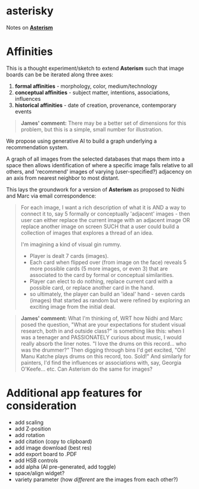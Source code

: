 # asterisky

Notes on [**Asterism**](https://asterism.neetocode.com/site/nidhi-singh-rathore/01JZP27CXXVNVJSP67HKQCJMKD)

# Affinities
This is a thought experiment/sketch to extend **Asterism** such that image boards can be be iterated along three axes:
1. **formal affinities** - morphology, color, medium/technology
2. **conceptual affinities** - subject matter, intentions, associations, influences
3. **historical affinities** - date of creation, provenance, contemporary events

> **James' comment:** There may be a better set of dimensions for this problem, but this is a simple, small number for illustration.

We propose using generative AI to build a graph underlying a recommendation system.

A graph of all images from the selected databases that maps them into a space then allows identification of where a specific image falls relative to all others, and 'recommend' images of varying (user-specified?) adjacency on an axis from nearest neighbor to most distant.

This lays the groundwork for a version of **Asterism** as proposed to Nidhi and Marc via email correspondence:

> For each image, I want a rich description of what it is AND a way to connect it to, say 5 formally or conceptually 'adjacent' images - then user can either replace the current image with an adjacent image OR replace another image on screen SUCH that a user could build a collection of images that explores a thread of an idea.
>
> I'm imagining a kind of visual gin rummy.
> + Player is dealt 7 cards (images).
> + Each card when flipped over (from image on the face) reveals 5 more possible cards (5 more images, or even 3) that are associated to the card by formal or conceptual similarities.
> + Player can elect to do nothing, replace current card with a possible card, or replace another card in the hand.
> + so ultimately, the player can build an 'ideal' hand - seven cards (images) that started as random but were refined by exploring an exciting image from the initial deal.

> **James' comment:** What I'm thinking of, WRT how Nidhi and Marc posed the question, "What are your expectations for student visual research, both in and outside class?" is something like this: when I was a teenager and PASSIONATELY curious about music, I would really absorb the liner notes. "I love the drums on this record... who was the drummer?" Then digging through bins I'd get excited, "Oh! Manu Katche plays drums on this record, too. Sold!" And similarly for painters, I'd find the influences or associations with, say, Georgia O'Keefe... etc. Can Asterism do the same for images?

# Additional app features for consideration
+ add scaling
+ add Z-position
+ add rotation
+ add citation (copy to clipboard)
+ add image download (best res)
+ add export board to .PDF
+ add HSB controls
+ add alpha (AI pre-generated, add toggle)
+ space/align widget?
+ variety parameter (how *different* are the images from each other?)
